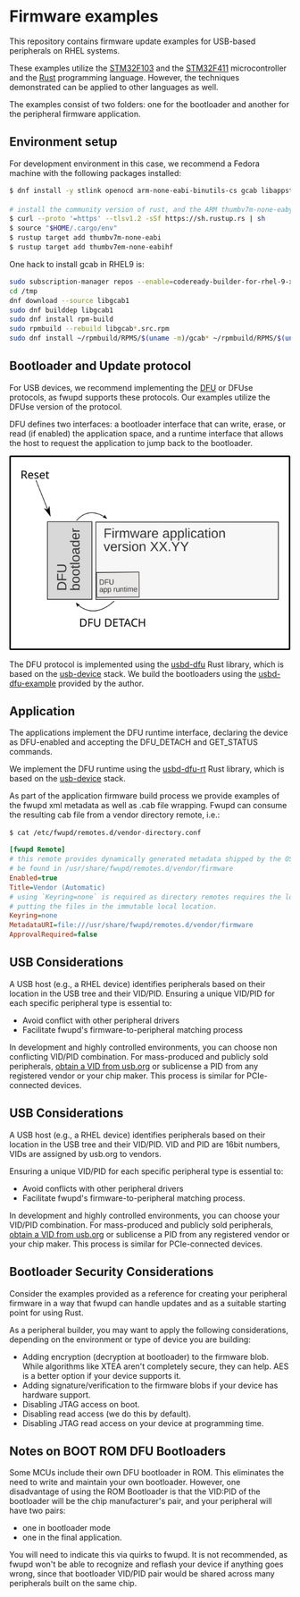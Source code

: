 
# Firmware examples

This repository contains firmware update examples for USB-based peripherals on RHEL systems.

These examples utilize the [STM32F103](https://www.st.com/en/microcontrollers-microprocessors/stm32f103.html)
and the [STM32F411](https://www.st.com/en/microcontrollers-microprocessors/stm32f411.html)
microcontroller and the [Rust](https://www.rust-lang.org/) programming language. However, the
techniques demonstrated can be applied to other languages as well.

The examples consist of two folders: one for the bootloader and another for the peripheral firmware application.

## Environment setup
For development environment in this case, we recommend a Fedora machine with the following
packages installed:

```bash
$ dnf install -y stlink openocd arm-none-eabi-binutils-cs gcab libappstream-glib rpm-build copr-cli dfu-util

# install the community version of rust, and the ARM thumbv7m-none-eaby target
$ curl --proto '=https' --tlsv1.2 -sSf https://sh.rustup.rs | sh
$ source "$HOME/.cargo/env"
$ rustup target add thumbv7m-none-eabi
$ rustup target add thumbv7em-none-eabihf

```

One hack to install gcab in RHEL9 is:
```bash
sudo subscription-manager repos --enable=codeready-builder-for-rhel-9-x86_64-rpms
cd /tmp
dnf download --source libgcab1
sudo dnf builddep libgcab1
sudo dnf install rpm-build
sudo rpmbuild --rebuild libgcab*.src.rpm
sudo dnf install ~/rpmbuild/RPMS/$(uname -m)/gcab* ~/rpmbuild/RPMS/$(uname -m)/libgcab*
```

## Bootloader and Update protocol

For USB devices, we recommend implementing the [DFU](https://www.usb.org/sites/default/files/DFU_1.1.pdf)
or DFUse protocols, as fwupd supports these protocols. Our examples utilize the DFUse version of the
protocol.

DFU defines two interfaces: a bootloader interface that can write, erase, or read (if enabled) the
application space, and a runtime interface that allows the host to request the application to jump
back to the bootloader.

![DFU Bootloader and APP](./dfu.svg)


The DFU protocol is implemented using the [usbd-dfu](https://github.com/vitalyvb/usbd-dfu) Rust
library, which is based on the [usb-device](https://github.com/rust-embedded-community/usb-device)
stack. We build the bootloaders using the [usbd-dfu-example](https://github.com/vitalyvb/usbd-dfu-example)
provided by the author.

## Application

The applications implement the DFU runtime interface, declaring the device as DFU-enabled and
accepting the DFU_DETACH and GET_STATUS commands.

We implement the DFU runtime using the [usbd-dfu-rt](https://github.com/jedrzejboczar/usbd-dfu-rt) Rust
library, which is based on the [usb-device](https://github.com/rust-embedded-community/usb-device) stack.

As part of the application firmware build process we provide examples of the fwupd xml metadata
as well as .cab file wrapping. Fwupd can consume the resulting cab file from a vendor directory
remote, i.e.:

`$ cat /etc/fwupd/remotes.d/vendor-directory.conf`
```ini
[fwupd Remote]
# this remote provides dynamically generated metadata shipped by the OS vendor and can
# be found in /usr/share/fwupd/remotes.d/vendor/firmware
Enabled=true
Title=Vendor (Automatic)
# using `Keyring=none` is required as directory remotes requires the local user to trust the person
# putting the files in the immutable local location.
Keyring=none
MetadataURI=file:///usr/share/fwupd/remotes.d/vendor/firmware
ApprovalRequired=false
```

## USB Considerations

A USB host (e.g., a RHEL device) identifies peripherals based on their location in the USB tree and
their VID/PID. Ensuring a unique VID/PID for each specific peripheral type is essential to:

* Avoid conflict with other peripheral drivers
* Facilitate fwupd's firmware-to-peripheral matching process

In development and highly controlled environments, you can choose non conflicting VID/PID
combination. For mass-produced and publicly sold peripherals,
[obtain a VID from usb.org](https://www.usb.org/getting-vendor-id)
or sublicense a PID from any registered vendor or your chip maker. This process is
similar for PCIe-connected devices.

## USB Considerations

A USB host (e.g., a RHEL device) identifies peripherals based on their location in the USB tree and
their VID/PID. VID and PID are 16bit numbers, VIDs are assigned by usb.org to vendors.

Ensuring a unique VID/PID for each specific peripheral type is essential to:

* Avoid conflicts with other peripheral drivers
* Facilitate fwupd's firmware-to-peripheral matching process.

In development and highly controlled environments, you can choose your VID/PID combination. For
mass-produced and publicly sold peripherals, [obtain a VID from usb.org](https://www.usb.org/getting-vendor-id)
or sublicense a PID from any registered vendor or your chip maker. This process is similar for
PCIe-connected devices.

## Bootloader Security Considerations

Consider the examples provided as a reference for creating your peripheral firmware
in a way that fwupd can handle updates and as a suitable starting point for using Rust.

As a peripheral builder, you may want to apply the following considerations, depending
on the environment or type of device you are building:

* Adding encryption (decryption at bootloader) to the firmware blob. While algorithms
    like XTEA aren't completely secure, they can help. AES is a better option if your
    device supports it.
* Adding signature/verification to the firmware blobs if your device has hardware support.
* Disabling JTAG access on boot.
* Disabling read access (we do this by default).
* Disabling JTAG read access on your device at programming time.

## Notes on BOOT ROM DFU Bootloaders

Some MCUs include their own DFU bootloader in ROM. This eliminates the need to write and
maintain your own bootloader. However, one disadvantage of using the ROM Bootloader is that
the VID:PID of the bootloader will be the chip manufacturer's pair, and your peripheral
will have two pairs:

* one in bootloader mode
* one in the final application.

You will need to indicate this via quirks to fwupd. It is not recommended, as fwupd
won't be able to recognize and reflash your device if anything goes wrong,
since that bootloader VID/PID pair would be shared across many peripherals
built on the same chip.

